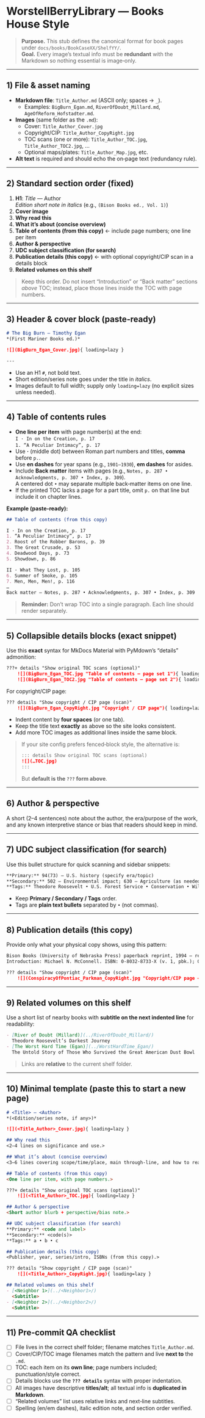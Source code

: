 # WorstellBerryLibrary — Books House Style

> **Purpose.** This stub defines the canonical format for book pages under `docs/books/BookCaseXX/ShelfYY/`.  
> **Goal.** Every image’s textual info must be **redundant** with the Markdown so nothing essential is image‑only.

---

## 1) File & asset naming

- **Markdown file**: `Title_Author.md` (ASCII only; spaces → `_`).
  - Examples: `BigBurn_Egan.md`, `RiverOfDoubt_Millard.md`, `AgeOfReform_Hofstadter.md`.
- **Images** (same folder as the `.md`):
  - Cover: `Title_Author_Cover.jpg`
  - Copyright/CIP: `Title_Author_CopyRight.jpg`
  - TOC scans (one or more): `Title_Author_TOC.jpg`, `Title_Author_TOC2.jpg`, …
  - Optional maps/plates: `Title_Author_Map.jpg`, etc.
- **Alt text** is required and should echo the on‑page text (redundancy rule).

---

## 2) Standard section order (fixed)

1. **H1**: *Title* — Author  
   _Edition short note in italics_ (e.g., `(Bison Books ed., Vol. 1)`)
2. **Cover image**
3. **Why read this**
4. **What it’s about (concise overview)**
5. **Table of contents (from this copy)**  ← include page numbers; one line per item
6. **Author & perspective**
7. **UDC subject classification (for search)**
8. **Publication details (this copy)**  ← with optional copyright/CIP scan in a details block
9. **Related volumes on this shelf**

> Keep this order. Do not insert “Introduction” or “Back matter” sections *above* TOC; instead, place those lines inside the TOC with page numbers.

---

## 3) Header & cover block (paste‑ready)

```md
# The Big Burn — Timothy Egan
*(First Mariner Books ed.)*

![](BigBurn_Egan_Cover.jpg){ loading=lazy }

---
```

- Use an H1 `#`, not bold text.  
- Short edition/series note goes under the title in *italics*.  
- Images default to full width; supply only `loading=lazy` (no explicit sizes unless needed).

---

## 4) Table of contents rules

- **One line per item** with page number(s) at the end:  
  `I · In on the Creation, p. 17`  
  `1. “A Peculiar Intimacy”, p. 17`
- Use **·** (middle dot) between Roman part numbers and titles, **comma** before `p.`.
- Use **en dashes** for year spans (e.g., `1901–1930`), **em dashes** for asides.
- Include **Back matter** items with pages (e.g., `Notes, p. 287 • Acknowledgments, p. 307 • Index, p. 309`).  
  A centered dot `•` may separate multiple back‑matter items on one line.
- If the printed TOC lacks a page for a part title, omit `p.` on that line but include it on chapter lines.

**Example (paste‑ready):**
```md
## Table of contents (from this copy)

I · In on the Creation, p. 17
1. “A Peculiar Intimacy”, p. 17
2. Roost of the Robber Barons, p. 39
3. The Great Crusade, p. 53
4. Deadwood Days, p. 73
5. Showdown, p. 86

II · What They Lost, p. 105
6. Summer of Smoke, p. 105
7. Men, Men, Men!, p. 116
…
Back matter — Notes, p. 287 • Acknowledgments, p. 307 • Index, p. 309
```
> **Reminder:** Don’t wrap TOC into a single paragraph. Each line should render separately.

---

## 5) Collapsible **details** blocks (exact snippet)

Use this **exact** syntax for MkDocs Material with PyMdown’s “details” admonition:

```md
???+ details "Show original TOC scans (optional)"
    ![](BigBurn_Egan_TOC.jpg "Table of contents — page set 1"){ loading=lazy }
    ![](BigBurn_Egan_TOC2.jpg "Table of contents — page set 2"){ loading=lazy }
```

For copyright/CIP page:

```md
??? details "Show copyright / CIP page (scan)"
    ![](BigBurn_Egan_CopyRight.jpg "Copyright / CIP page"){ loading=lazy }
```

- Indent content by **four spaces** (or one tab).  
- Keep the title text **exactly** as above so the site looks consistent.  
- Add more TOC images as additional lines inside the same block.

> If your site config prefers fenced‑block style, the alternative is:
> ```md
> ::: details Show original TOC scans (optional)
> ![](…TOC.jpg)
> :::
> ```
> But **default is the `???` form above**.

---

## 6) Author & perspective

A short (2–4 sentences) note about the author, the era/purpose of the work, and any known interpretive stance or bias that readers should keep in mind.

---

## 7) UDC subject classification (for search)

Use this bullet structure for quick scanning and sidebar snippets:

```md
**Primary:** 94(73) — U.S. history (specify era/topic)  
**Secondary:** 502 — Environmental impact; 630 — Agriculture (as needed)  
**Tags:** Theodore Roosevelt • U.S. Forest Service • Conservation • Wildfire
```

- Keep **Primary / Secondary / Tags** order.  
- Tags are **plain text bullets** separated by `•` (not commas).

---

## 8) Publication details (this copy)

Provide only what your physical copy shows, using this pattern:

```md
Bison Books (University of Nebraska Press) paperback reprint, 1994 — reissue of the 1870 revised text (orig. 1851).  
Introduction: Michael N. McConnell. ISBN: 0‑8032‑8733‑X (v. 1, pbk.); 0‑8032‑8737‑2 (v. 2, pbk.).

??? details "Show copyright / CIP page (scan)"
    ![](ConspiracyOfPontiac_Parkman_CopyRight.jpg "Copyright/CIP page — Bison Books ed."){ loading=lazy }
```

---

## 9) Related volumes on this shelf

Use a short list of nearby books with **subtitle on the next indented line** for readability:

```md
- [River of Doubt (Millard)](../RiverOfDoubt_Millard/)  
  Theodore Roosevelt’s Darkest Journey
- [The Worst Hard Time (Egan)](../WorstHardTime_Egan/)  
  The Untold Story of Those Who Survived the Great American Dust Bowl
```

> Links are **relative** to the current shelf folder.

---

## 10) Minimal template (paste this to start a new page)

```md
# <Title> — <Author>
*(<Edition/series note, if any>)*

![](<Title_Author>_Cover.jpg){ loading=lazy }

## Why read this
<2–4 lines on significance and use.>

## What it’s about (concise overview)
<3–6 lines covering scope/time/place, main through‑line, and how to read it.>

## Table of contents (from this copy)
<One line per item, with page numbers.>

???+ details "Show original TOC scans (optional)"
    ![](<Title_Author>_TOC.jpg){ loading=lazy }

## Author & perspective
<Short author blurb + perspective/bias note.>

## UDC subject classification (for search)
**Primary:** <code and label>  
**Secondary:** <code(s)>  
**Tags:** a • b • c

## Publication details (this copy)
<Publisher, year, series/intro, ISBNs (from this copy).>

??? details "Show copyright / CIP page (scan)"
    ![](<Title_Author>_CopyRight.jpg){ loading=lazy }

## Related volumes on this shelf
- [<Neighbor 1>](../<Neighbor1>/)  
  <Subtitle>
- [<Neighbor 2>](../<Neighbor2>/)  
  <Subtitle>
```

---

## 11) Pre‑commit QA checklist

- [ ] File lives in the correct shelf folder; filename matches `Title_Author.md`.
- [ ] Cover/CIP/TOC image filenames match the pattern and live **next to** the `.md`.
- [ ] TOC: each item on its **own line**; page numbers included; punctuation/style correct.
- [ ] Details blocks use the **`??? details`** syntax with proper indentation.
- [ ] All images have descriptive **titles/alt**; all textual info is **duplicated in Markdown**.
- [ ] “Related volumes” list uses relative links and next‑line subtitles.
- [ ] Spelling (en/em dashes), italic edition note, and section order verified.
